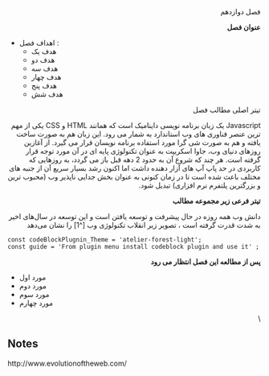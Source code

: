 <!-- Copy and paste the converted output. -->


<p dir="rtl">
فصل دوازدهم</p>


<p dir="rtl">
 </p>


<p dir="rtl">
<strong>عنوان فصل</strong></p>




*   اهداف فصل :‌ 
    *   هدف یک
    *   هدف دو 
    *   هدف سه
    *   هدف چهار
    *   هدف پنج
    *   هدف شش

<p dir="rtl">
</p>


<p dir="rtl">
تیتر اصلی مطالب فصل</p>


<p dir="rtl">
Javascript یک زبان برنامه نویسی داینامیک است که همانند HTML و CSS یکی از مهم ترین عنصر فناوری های وب استاندارد به شمار می رود. این زبان هم به صورت ساخت یافته و هم به صورت شی گرا مورد استفاده برنامه نویسان قرار می گیرد. از آغازین روزهای دنیای وب، جاوا اسکریپت به عنوان تکنولوژی پایه ای در آن مورد توجه قرار گرفته است. هر چند که شروع آن به حدود 2 دهه قبل باز می گردد، به روزهایی که کاربردی در حد پاپ آپ های آزار دهنده داشت اما اکنون رشد بسیار سریع آن از جنبه های مختلف باعث شده است تا در زمان کنونی به عنوان بخش جدایی ناپذیر وب (محبوب ترین و بزرگترین پلتفرم نرم افزاری) تبدیل شود.</p>


<p dir="rtl">
<strong>تیتر فرعی زیر مجموعه مطالب</strong></p>


<p dir="rtl">
دانش وب همه روزه در حال پیشرفت و توسعه یافتن است و این توسعه در سال‌های اخیر به شدت قدرت گرفته است ، تصویر زیر انقلاب تکنولوژی وب [^1] را نشان می‌دهد


```
const codeBlockPlugnin_Theme = 'atelier-forest-light';
const guide = 'From plugin menu install codeblock plugin and use it' ;
```


<p dir="rtl">
</p>


<p dir="rtl">
<strong>پس از مطالعه این فصل انتظار می رود </strong></p>




*   مورد اول
*   مورد دوم
*   مورد سوم
*   مورد چهارم

<p dir="rtl">
 \
</p>



<!-- Footnotes themselves at the bottom. -->
## Notes

[^1]:
<p>
     http://www.evolutionoftheweb.com/</p>

